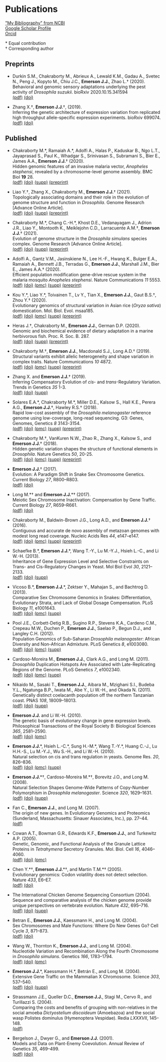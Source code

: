 # Publications

["My Bibliography" from NCBI](https://www.ncbi.nlm.nih.gov/sites/myncbi/james.emerson.1/bibliography/48761921/public/?sort=date&direction=descending)  
[Google Scholar Profile](https://scholar.google.com/citations?user=QwE4enQAAAAJ)  
[Orcid](http://orcid.org/0000-0001-9474-0891)  

\* Equal contribution  
† Corresponding author

## Preprints

* Durkin S.M., Chakraborty M., Abrieux A.,  Lewald K.M.,  Gadau A.,  Svetec N., Peng J., Kopyto M.,  Chiu J.C.,  **Emerson J.J.**,  Zhao L.† (2020). <br>
Behavioral and genomic sensory adaptations underlying the pest activity of *Drosophila suzukii*. bioRxiv 2020.10.15.341594 <br>
[(pdf)](/documents/Durkin2020bioRxiv_D_suzukii.pdf) [(doi)](https://doi.org/10.1101/2020.10.15.341594)

* Zhang X.†, **Emerson J.J.**†, (2019). <br>
Inferring the genetic architecture of expression variation from replicated high throughput allele-specific expression experiments. bioRxiv 699074. <br>
[(pdf)](/documents/Zhang2019bioRxivASE.pdf) [(doi)](https://doi.org/10.1101/699074)

## Published
<a name = 'p30'></a>
* Chakraborty M.\*, Ramaiah A.\*, Adolfi A., Halas P., Kaduskar B., Ngo L.T., Jayaprasad S., Paul K., Whadgar S., Srinivasan S., Subramani S.,  Bier E., James A.A., **Emerson J.J.**† (2020). <br>
Hidden genomic features of an invasive malaria vector, _Anopheles stephensi_, revealed by a chromosome-level genome assembly. BMC Biol **19** 28. <br>
[(pdf)](https://docs.google.com/uc?export=download&id=12K4r1pyagyuO-8i9Hci3ruOIJyy5MGzc) [(doi)](https://doi.org/10.1186/s12915-021-00963-z) [(supp)](/documents/ChakrabortyRamaiah2021BMCBio_An_stephensiSupplement.zip) [(preprint)](https://doi.org/10.1101/2020.05.24.113019)

<a name = 'p29'></a>
* Liao Y.†, Zhang X., Chakraborty M., **Emerson J.J.**† (2021). <br>
Topologically associating domains and their role in the evolution of genome structure and function in _Drosophila_. Genome Research [Advance Online Article]. <br>
[(pdf)](/documents/Liao2021GenRes_Dpse_TADs.pdf) [(doi)](https://doi.org/10.1101/gr.266130.120) [(supp)](/documents/Liao2021GenRes_Dpse_TADsSupplement.zip) [(preprint)](https://doi.org/10.1101/2020.05.13.094516)

<a name = 'p28'></a>
* Chakraborty M.\*, Chang C.-H.\*, Khost D.E., Vedanayagam J., Adrion J.R., Liao Y., Montooth K., Meiklejohn C.D.,  Larracuente A.M.†, **Emerson J.J.**† (2021). <br>
Evolution of genome structure in the _Drosophila simulans_ species complex. Genome Research [Advance Online Article]. <br>
[(pdf)](/documents/ChakrabortyChang2021GenRes_simcomplex.pdf) [(doi)](https://doi.org/10.1101/gr.263442.120) [(supp)](/documents/ChakrabortyChang2021GenRes_simcomplexSupplement.zip) [(preprint)](https://doi.org/10.1101/2020.02.27.968743)

<a name = 'p27'></a>
* Adolfi A.,  Gantz V.M., Jasinskiene N.,  Lee H.-F., Hwang K.,  Bulger E.A., Ramaiah A., Bennett J.B., Terradas G.,  **Emerson J.J.**,  Marshall J.M., Bier E.,  James A.A.† (2020). <br>
Efficient population modification gene-drive rescue system in the malaria mosquito *Anopheles stephensi*. Nature Communications *11* 5553. <br>
[(pdf)](/documents/Adolfi2020NatComms_An_stephensi.pdf) [(doi)](https://doi.org/10.1038/s41467-020-19426-0) [(pmc)](https://www.ncbi.nlm.nih.gov/pmc/articles/PMC7609566/) [(supp)](/documents/Adolfi2020NatComms_An_stephensiSupplement.pdf) [(preprint)](https://doi.org/10.1101/2020.08.02.233056)

<a name = 'p26'></a>
* Kou Y.\*, Liao Y.\*, Toivainen T., Lv Y., Tian X., **Emerson J.J.**, Gaut B.S.†, Zhou Y.† (2020). <br>
Evolutionary genomics of structural variation in Asian rice (*Oryza sativa*) domestication. Mol. Biol. Evol. msaa185. <br>
[(pdf)](/documents/KouLiao2020MBE.pdf) [(doi)](https://doi.org/10.1093/molbev/msaa185) [(pmc)](https://www.ncbi.nlm.nih.gov/pmc/articles/PMC7743901/) [(supp)](/documents/KouLiao2020MBESupplement.pdf) [(preprint)](https://doi.org/10.1101/2019.12.19.883231)

<a name = 'p25'></a>
* Heras J.†, Chakraborty M.,  **Emerson J.J.**, German D.P. (2020). <br>
Genomic and biochemical evidence of dietary adaptation in a marine herbivorous fish. Proc. R. Soc. B. 287. <br>
[(pdf)](/documents/Heras2020ProcRSocB.pdf) [(doi)](https://doi.org/10.1098/rspb.2019.2327) [(supp)](/documents/Heras2020ProcRSocBSupplement.zip)  [(preprint)](https://doi.org/10.1101/457705)

<a name = 'p24'></a>
* Chakraborty M.†,  **Emerson J.J.**, Macdonald S.J., Long A.D.† (2019). <br>
Structural variants exhibit allelic heterogeneity and shape variation in complex traits. Nature Communications *10* 4872. <br>
[(pdf)](/documents/Chakraborty2019NatureCommunications.pdf) [(doi)](https://doi.org/10.1038/s41467-019-12884-1) [(pmc)](https://www.ncbi.nlm.nih.gov/pmc/articles/PMC6814777/) [(supp)](/documents/Chakraborty2019NatureCommunicationsSupplement.zip) [(preprint)](https://doi.org/10.1101/419275)

<a name = 'p23'></a>
* Zhang X. and **Emerson J.J.**† (2019). <br>
Inferring Compensatory Evolution of _cis_- and _trans_-Regulatory Variation. Trends in Genetics *35* 1-3. <br>
[(pdf)](/documents/Zhang2019TiG.pdf) [(doi)](https://doi.org/10.1016/j.tig.2018.11.003) [(supp)](/documents/Zhang2019TiGSupplement.docx)

<a name = 'p22'></a>
* Solares E.A.\*, Chakraborty M.\*,  Miller D.E., Kalsow S., Hall K.E., Perera A.G.,
**Emerson J.J.**†, Hawley R.S.† (2018). <br>
Rapid low-cost assembly of the *Drosophila melanogaster* reference genome using low-coverage, long-read sequencing. G3: Genes, Genomes, Genetics *8* 3143-3154. <br>
[(pdf)](/documents/Solares2018G3.pdf) [(doi)](https://doi.org/10.1534/g3.118.200162) [(pmc)](https://www.ncbi.nlm.nih.gov/pmc/articles/PMC6169397/) [(supp)](/documents/Solares2018G3Supplement.zip) [(preprint)](https://doi.org/10.1101/267401)

<a name = 'p21'></a>
* Chakraborty M.†, VanKuren N.W., Zhao R., Zhang X., Kalsow S., and **Emerson J.J.**† (2018). <br>
Hidden genetic variation shapes the structure of functional elements in *Drosophila*. Nature Genetics *50*, 20-25. <br>
[(pdf)](/documents/Chakraborty2018NatureGenetics.pdf) [(doi)](https://doi.org/10.1038/s41588-017-0010-y) [(pmc)](https://www.ncbi.nlm.nih.gov/pmc/articles/PMC5742068/) [(supp)](/documents/Chakraborty2018NatureGeneticsSupplement.zip) [(preprint)](https://doi.org/10.1101/114967)

<a name = 'p20'></a>
* **Emerson J.J.**† (2017). <br>
Evolution: A Paradigm Shift in Snake Sex Chromosome Genetics. Current Biology *27*, R800–R803.  <br>
[(pdf)](/documents/Emerson2017CurrBiol.pdf) [(doi)](https://doi.org/10.1016/j.cub.2017.06.079)

<a name = 'p19'></a>
* Long M.\*† and **Emerson J.J.**\*† (2017).  <br>
Meiotic Sex Chromosome Inactivation: Compensation by Gene Traffic. Current Biology *27*,
R659–R661. <br>
[(pdf)](/documents/Long2017CurrBiol.pdf) [(doi)](https://doi.org/10.1016/j.cub.2017.05.077)

<a name = 'p18'></a>
* Chakraborty M., Baldwin-Brown J.G., Long A.D., and **Emerson J.J.**† (2016). <br>
Contiguous and accurate de novo assembly of metazoan genomes with modest long read coverage. Nucleic Acids Res *44*, e147–e147. <br>
[(pdf)](/documents/Chakraborty2016NucAcidsRes.pdf) [(doi)](https://doi.org/10.1093/nar/gkw654) [(pmc)](https://www.ncbi.nlm.nih.gov/pmc/articles/PMC5100563/) [(supp)](/documents/Chakraborty2016NucAcidsResSupplement.zip) [(preprint)](https://doi.org/10.1101/029306)

<a name = 'p17'></a>
* Schaefke B.\*, **Emerson J.J.**\*, Wang T.-Y., Lu M.-Y.J., Hsieh L.-C., and Li W.-H. (2013). <br>
Inheritance of Gene Expression Level and Selective Constraints on Trans- and Cis-Regulatory Changes in Yeast. Mol Biol Evol *30*, 2121–2133. <br>
[(pdf)](/documents/Schaefke2013MolBiolEvol.pdf) [(doi)](https://doi.org/10.1093/molbev/mst114) [(supp)](/documents/Schaefke2013MolBiolEvolSupplement.zip)

<a name = 'p16'></a>
* Vicoso B.\*, **Emerson J.J.**\*, Zektser Y., Mahajan S., and Bachtrog D. (2013). <br>
Comparative Sex Chromosome Genomics in Snakes: Differentiation, Evolutionary Strata, and Lack of Global Dosage Compensation. PLoS Biology *11*, e1001643. <br>
[(pdf)](/documents/Vicoso2013PLoSBio.pdf) [(doi)](https://doi.org/10.1371/journal.pbio.1001643) [(pmc)](https://www.ncbi.nlm.nih.gov/pmc/articles/PMC3754893/) [(supp)](/documents/Vicoso2013PLoSBioSupplement.zip)

<a name = 'p15'></a>
* Pool J.E., Corbett-Detig R.B., Sugino R.P., Stevens K.A., Cardeno C.M., Crepeau M.W., Duchen P., **Emerson J.J.**, Saelao P., Begun D.J., and Langley C.H. (2012). <br>
Population Genomics of Sub-Saharan *Drosophila melanogaster*: African Diversity and Non-African Admixture. PLoS Genetics *8*, e1003080. <br>
[(pdf)](/documents/Pool2012PLoSGen.pdf) [(doi)](https://doi.org/10.1371/journal.pgen.1003080) [(pmc)](https://www.ncbi.nlm.nih.gov/pmc/articles/PMC3527209/) [(supp)](/documents/Pool2012PLoSGenSupplement.zip)

<a name = 'p14'></a>
* Cardoso-Moreira M., **Emerson J.J.**, Clark A.G., and Long M. (2011). <br>
*Drosophila* Duplication Hotspots Are Associated with Late-Replicating Regions of the Genome. PLoS Genetics *7*, e1002340. <br>
[(pdf)](/documents/Cardoso-Moreira2011PLoSGen.pdf) [(doi)](https://doi.org/10.1371/journal.pgen.1002340) [(pmc)](https://www.ncbi.nlm.nih.gov/pmc/articles/PMC3207856/) [(supp)](/documents/Cardoso-Moreira2011PLoSGenSupplement.zip)

<a name = 'p13'></a>
* Nikaido M., Sasaki T., **Emerson J.J.**, Aibara M., Mzighani S.I., Budeba Y.L., Ngatunga B.P., Iwata M., Abe Y., Li W.-H., and Okada N. (2011). <br>
Genetically distinct coelacanth population off the northern Tanzanian coast. PNAS *108*, 18009–18013. <br>
[(pdf)](/documents/Nikaido2011PNAS.pdf) [(doi)](https://doi.org/10.1073/pnas.1115675108) [(supp)](/documents/Nikaido2011PNASSupplement.zip)

<a name = 'p12'></a>
* **Emerson J.J.** and Li W.-H. (2010). <br>
The genetic basis of evolutionary change in gene expression levels. Philosophical Transactions of the Royal Society B: Biological Sciences *365*, 2581–2590. <br>
[(pdf)](/documents/Emerson2010PhilTransB.pdf) [(doi)](https://doi.org/10.1098/rstb.2010.0005) [(pmc)](https://www.ncbi.nlm.nih.gov/pmc/articles/PMC2935095/)

<a name = 'p11'></a>
* **Emerson J.J.**\*, Hsieh L.-C.\*, Sung H.-M.\*, Wang T.-Y.\*, Huang C.-J., Lu H.H.-S., Lu M.-Y.J., Wu S.-H., and Li W.-H. (2010). <br>
Natural selection on cis and trans regulation in yeasts. Genome Res. *20*, 826–836. <br>
[(pdf)](/documents/Emerson2010GenRes.pdf) [(doi)](https://doi.org/10.1101/gr.101576.109) [(pmc)](https://www.ncbi.nlm.nih.gov/pmc/articles/PMC2877579/) [(supp)](/documents/Emerson2010GenResSupplement.zip)

<a name = 'p10'></a>
* **Emerson J.J.**\*†, Cardoso-Moreira M.\*†, Borevitz J.O., and Long M. (2008). <br>
Natural Selection Shapes Genome-Wide Patterns of Copy-Number Polymorphism in *Drosophila melanogaster*. Science *320*, 1629–1631. <br>
[(pdf)](/documents/Emerson2008Science.pdf) [(doi)](https://doi.org/10.1126/science.1158078) [(supp)](/documents/Emerson2008ScienceSupplement.zip)

<a name = 'p09'></a>
* Fan C., **Emerson J.J.**, and Long M. (2007). <br>
The origin of new genes. In Evolutionary Genomics and Proteomics (Sunderland, Massachusetts: Sinauer Associates, Inc.), pp. 27–44. <br>
[(pdf)](/documents/Fan2007EvGenProt.pdf)

<a name = 'p08'></a>
* Cowan A.T., Bowman G.R., Edwards K.F., **Emerson J.J.**, and Turkewitz A.P. (2005). <br>
Genetic, Genomic, and Functional Analysis of the Granule Lattice Proteins in *Tetrahymena* Secretory Granules. Mol. Biol. Cell *16*, 4046–4060. <br>
[(pdf)](/documents/Cowan2005MolBiolCell.pdf) [(doi)](https://dx.doi.org/10.1091/mbc.E05-01-0028) [(pmc)](https://www.ncbi.nlm.nih.gov/pmc/articles/PMC1196318/)

<a name = 'p07'></a>
* Chen Y.\*†, **Emerson J.J.**\*†, and Martin T.M.\*† (2005). <br>
Evolutionary genomics: Codon volatility does not detect selection. Nature *433*, E6–E7. <br>
[(pdf)](/documents/Chen2005Nature.pdf) [(doi)](https://doi.org/10.1038/nature03223)

<a name = 'p06'></a>
* The International Chicken Genome Sequencing Consortium (2004). <br>
Sequence and comparative analysis of the chicken genome provide unique perspectives on vertebrate evolution. Nature *432*, 695–716. <br>
[(pdf)](/documents/Hillier2004Nature.pdf) [(doi)](https://doi.org/10.1038/nature03154) [(supp)](/documents/Hillier2004NatureSupplement.zip)

<a name = 'p05'></a>
* Betran E., **Emerson J.J.**, Kaessmann H., and Long M. (2004). <br>
Sex Chromosomes and Male Functions: Where Do New Genes Go? Cell Cycle *3*, 871–873. <br>
[(pdf)](/documents/Betran2004CellCycle.pdf) [(doi)](https://doi.org/10.4161/cc.3.7.960)

<a name = 'p04'></a>
* Wang W., Thornton K., **Emerson J.J.**, and Long M. (2004). <br>
Nucleotide Variation and Recombination Along the Fourth Chromosome in *Drosophila simulans*. Genetics *166*, 1783–1794. <br>
[(pdf)](/documents/Wang2004Genetics.pdf) [(doi)](https://doi.org/10.1534/genetics.166.4.1783) [(pmc)](https://www.ncbi.nlm.nih.gov/pmc/articles/PMC1470817/)

<a name = 'p03'></a>
* **Emerson J.J.**\*, Kaessmann H.\*, Betrán E., and Long M. (2004). <br>
Extensive Gene Traffic on the Mammalian X Chromosome. Science *303*, 537–540. <br>
[(pdf)](/documents/Emerson2004Science.pdf) [(doi)](https://doi.org/10.1126/science.1090042) [(supp)](/documents/Emerson2004ScienceSupplement.zip)

<a name = 'p02'></a>
* Strassmann J.E., Queller D.C., **Emerson J.J.**, Stagi M., Cervo R., and Turillazzi S. (2004). <br>
Comparing the costs and benefits of grouping with non-relatives in the social amoeba *Dictyostelium discoideum* (Amoebazoa) and the social wasp Polistes dominulus (Hymenoptera Vespidae). Redia *LXXXVII*, 145–148. <br>
[(pdf)](/documents/Strassmann2004Redia.pdf)

<a name = 'p01'></a>
* Bergelson J., Dwyer G., and **Emerson J.J.** (2001).  <br>
Models and Data on Plant-Enemy Coevolution. Annual Review of Genetics *35*, 469–499. <br>
[(pdf)](/documents/Bergelson2001AnnRevGenet.pdf) [(doi)](https://doi.org/10.1146/annurev.genet.35.102401.090954)

<br><br><br><br><br><br><br><br><br><br><br><br><br><br><br><br><br><br><br><br><br><br><br><br><br><br><br><br><br><br><br><br><br><br><br><br><br><br><br><br><br><br><br><br><br><br><br><br><br><br>
